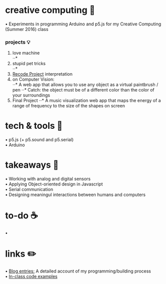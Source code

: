 # creative computing 🎨
• Experiments in programming Arduino and p5.js for my Creative Computing (Summer 2016) class<br>

### projects 💡
1. love machine<br>
⋅⋅*
2. stupid pet tricks<br>
⋅⋅*
3. [Recode Project](http://recodeproject.com/) interpretation<br>
4. on Computer Vision: <br>
⋅⋅* A web app that allows you to use any object as a virtual paintbrush / pen
⋅⋅* Catch: the object must be of a different color than the color of your surroundings
5. Final Project
⋅⋅* A music visualization web app that maps the energy of a range of frequency to the size of the shapes on screen

# tech & tools 🔧
• p5.js (+ p5.sound and p5.serial)<br> 
• Arduino

# takeaways 🔑
• Working with analog and digital sensors<br>
• Applying Object-oriented design in Javascript<br>
• Serial communication<br>
• Designing meaningul interactions between humans and computers

# to-do ☕️
• 

# links ✏️ 
• [Blog entries:](https://cc.nyuad.im/author/ashleytqy/ "Ashley's Blog Entries") A detailed account of my programming/building process<br>
• [In-class code examples](https://github.com/shfitz/Creative-Computing-Summer-2016 "Creative Computing code examples")
